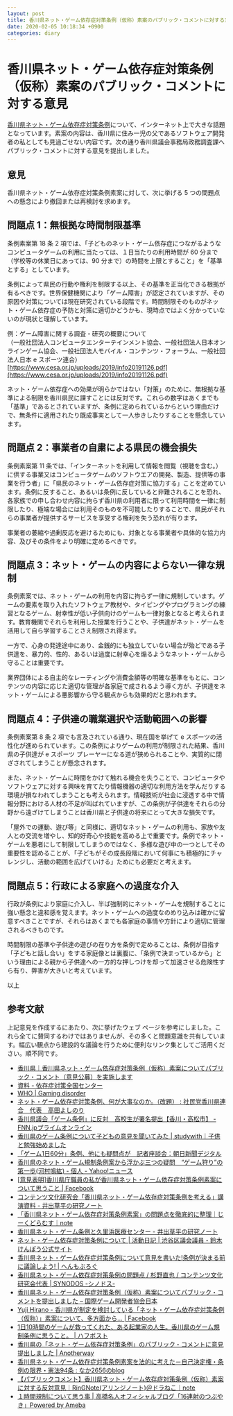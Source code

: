 ```yaml
---
layout: post
title: 香川県ネット・ゲーム依存症対策条例（仮称）素案のパブリック・コメントに対する意見
date: 2020-02-05 10:18:34 +0900
categories: diary
---
```


# 香川県ネット・ゲーム依存症対策条例（仮称）素案のパブリック・コメントに対する意見

[香川県ネット・ゲーム依存症対策条例](https://www.pref.kagawa.lg.jp/content/dir1/dir1_1/dir1_1_1/wr2f3g200122132241.shtml)について、インターネット上で大きな話題となっています。素案の内容は、香川県に住み一児の父であるソフトウェア開発者の私としても見過ごせない内容です。次の通り香川県議会事務局政務調査課へパブリック・コメントに対する意見を提出しました。

## 意見

香川県ネット・ゲーム依存症対策条例素案に対して、次に挙げる 5 つの問題点への懸念により撤回または再検討を求めます。

## 問題点 1：無根拠な時間制限基準

条例素案第 18 条 2 項では、「子どものネット・ゲーム依存症につながるようなコンピュータゲームの利用に当たっては、１日当たりの利用時間が 60 分まで（学校等の休業日にあっては、90 分まで）の時間を上限とすること」を「基準とする」としています。

条例によって県民の行動や権利を制限する以上、その基準を正当化できる根拠が有るべきです。世界保健機関により「ゲーム障害」が認定されていますが、その原因や対策については現在研究されている段階です。時間制限そのものがネット・ゲーム依存症の予防と対策に適切かどうかも、現時点ではよく分かっていないのが現状と理解しています。

例：ゲーム障害に関する調査・研究の概要について<br />
（一般社団法人コンピュータエンターテインメント協会、一般社団法人日本オンラインゲーム協会、一般社団法人モバイル・コンテンツ・フォーラム、一般社団法人日本 e スポーツ連合）<br />
[https://www.cesa.or.jp/uploads/2019/info20191126.pdf](https://www.cesa.or.jp/uploads/2019/info20191126.pdf)

ネット・ゲーム依存症への効果が明らかではない「対策」のために、無根拠な基準による制限を香川県民に課すことには反対です。これらの数字はあくまでも「基準」であるとされていますが、条例に定められているからという理由だけで、無条件に適用されたり既成事実として一人歩きしたりすることを懸念しています。

## 問題点 2：事業者の自粛による県民の機会損失

条例素案第 11 条では、「インターネットを利用して情報を閲覧（視聴を含む。）に供する事業又はコンピュータゲームのソフトウエアの開発、製造、提供等の事業を行う者」に「県民のネット・ゲーム依存症対策に協力する」ことを定めています。条例に反すること、あるいは条例に反していると非難されることを恐れ、各家族での申し合わせ内容に拘らず香川県の利用者に限って利用時間を一律に制限したり、極端な場合には利用そのものを不可能したりすることで、県民がそれらの事業者が提供するサービスを享受する権利を失う恐れが有ります。

事業者の萎縮や過剰反応を避けるためにも、対象となる事業者や具体的な協力内容、及びその条件をより明確に定めるべきです。

## 問題点 3：ネット・ゲームの内容によらない一律な規制

条例素案では、ネット・ゲームの利用を内容に拘らず一律に規制しています。ゲームの要素を取り入れたソフトウェア教材や、タイピングやプログラミングの練習となるゲーム、射幸性が低い子供向けのゲームも一律対象となると考えられます。教育機関でそれらを利用した授業を行うことや、子供達がネット・ゲームを活用して自ら学習することさえ制限され得ます。

一方で、心身の発達途中にあり、金銭的にも独立していない場合が殆どである子供達を、暴力的、性的、あるいは過度に射幸心を煽るようなネット・ゲームから守ることは重要です。

業界団体による自主的なレーティングや消費金額等の明確な基準をもとに、コンテンツの内容に応じた適切な管理が各家庭で成されるよう導く方が、子供達をネット・ゲームによる悪影響から守る観点からも効果的だと思われます。

## 問題点 4：子供達の職業選択や活動範囲への影響

条例素案第 8 条 2 項でも言及されている通り、現在国を挙げて e スポーツの活性化が進められています。この条例によりゲームの利用が制限された結果、香川県の子供達が e スポーツ プレーヤーになる道が狭められることや、実質的に閉ざされてしまうことが懸念されます。

また、ネット・ゲームに時間をかけて触れる機会を失うことで、コンピュータやソフトウェアに対する興味を育てたり情報機器の適切な利用方法を学んだりする環境が損なわれてしまうことも考えられます。情報技術が社会に浸透する中で情報分野における人材の不足が叫ばれていますが、この条例が子供達をそれらの分野から遠ざけてしまうことは香川県と子供達の将来にとって大きな損失です。

「屋外での運動、遊び等」と同様に、適切なネット・ゲームの利用も、家族や友人との交流を増やし、知的好奇心や技能を高める上で重要です。条例でネット・ゲームを悪者にして制限してしまうのではなく、多様な遊び中の一つとしてその重要性を認めることが、「子どもがその成長段階において何事にも積極的にチャレンジし、活動の範囲を広げていける」ためにも必要だと考えます。

## 問題点 5：行政による家庭への過度な介入

行政が条例により家庭に介入し、半ば強制的にネット・ゲームを規制することに強い懸念と違和感を覚えます。ネット・ゲームへの過度なのめり込みは確かに留意すべきことですが、それらはあくまでも各家庭の事情や方針により適切に管理されるべきものです。

時間制限の基準や子供達の遊びの在り方を条例で定めることは、条例が目指す「子どもと話し合い」をする家庭像とは裏腹に、「条例で決まっているから」という理由による親から子供達への一方的な押しつけを却って加速させる危険性すら有り、弊害が大きいと考えています。

以上

## 参考文献

上記意見を作成するにあたり、次に挙げたウェブ ページを参考にしました。これら全てに賛同するわけではありませんが、その多くと問題意識を共有しています。幅広い観点から建設的な議論を行うために便利なリンク集としてご活用ください。順不同です。

- [香川県｜香川県ネット・ゲーム依存症対策条例（仮称）素案についてパブリック・コメント（意見公募）を実施します](https://www.pref.kagawa.lg.jp/content/dir1/dir1_1/dir1_1_1/wr2f3g200122132241.shtml)
- [資料 - 依存症対策全国センター](https://www.ncasa-japan.jp/docs)
- [WHO &#x7c; Gaming disorder](https://www.who.int/features/qa/gaming-disorder/en/)
- [ネット・ゲーム依存症対策条例、何が大事なのか。（改題） : 社民党香川県連合　代表　高田よしのり](https://takatanx.exblog.jp/27948362/)
- [香川県議会「ゲーム条例」に反対　高校生が署名提出【香川・高松市】 - FNN.jpプライムオンライン](https://www.fnn.jp/posts/7043OHK/202002011807_OHK_OHK)
- [香川県のゲーム条例について子どもの意見を聞いてみた &#x7c; studywith｜子供と勉強始めました](https://study-with.com/game-kagawa/)
- [「ゲーム1日60分」条例、他にも疑問点が　記者座談会：朝日新聞デジタル](https://www.asahi.com/articles/ASN2144MYN1XPLXB005.html)
- [香川県のネット・ゲーム規制条例案から浮かぶ三つの疑問　“ゲーム狩り”の第一歩(河村鳴紘) - 個人 - Yahoo!ニュース](https://news.yahoo.co.jp/byline/kawamurameikou/20200126-00160162/)
- [[意見表明]香川県庁職員の私が香川県ネット・ゲーム依存症対策条例素案について思うこと &#x7c; Facebook](https://www.facebook.com/notes/%E7%94%B0%E5%8F%A3-%E9%9A%86%E4%BB%8B/%E6%84%8F%E8%A6%8B%E8%A1%A8%E6%98%8E%E9%A6%99%E5%B7%9D%E7%9C%8C%E5%BA%81%E8%81%B7%E5%93%A1%E3%81%AE%E7%A7%81%E3%81%8C%E9%A6%99%E5%B7%9D%E7%9C%8C%E3%83%8D%E3%83%83%E3%83%88%E3%83%BB%E3%82%B2%E3%83%BC%E3%83%A0%E4%BE%9D%E5%AD%98%E7%97%87%E5%AF%BE%E7%AD%96%E6%9D%A1%E4%BE%8B%E7%B4%A0%E6%A1%88%E3%81%AB%E3%81%A4%E3%81%84%E3%81%A6%E6%80%9D%E3%81%86%E3%81%93%E3%81%A8/1636990933109067/)
- [コンテンツ文化研究会「香川県ネット・ゲーム依存症対策条例を考える」講演資料 - 井出草平の研究ノート](http://ides.hatenablog.com/entry/2020/01/25/134956)
- [「香川県ネット・ゲーム依存症対策条例素案」の問題点を徹底的に整理｜じーくどらむす｜note](https://note.com/geekdrums/n/n6eeabf0213c8)
- [香川県ネット・ゲーム条例と久里浜医療センター - 井出草平の研究ノート](http://ides.hatenablog.com/entry/2020/01/11/172718)
- [ネット・ゲーム依存症対策条例について &#x7c; 活動日記 &#x7c; 渋谷区議会議員・鈴木けんぽう公式サイト](http://www.s-kenpo.jp/archives/3072)
- [香川県ネット・ゲーム依存症対策条例について意見を書いた!条例が決まる前に議論しよう! &#x7c; へんもぶろぐ](https://henmo.net/2020/01/27/game-kinshi/)
- [香川県ネット・ゲーム依存症対策条例の問題点 / 杉野直也 / コンテンツ文化研究会代表 &#x7c; SYNODOS -シノドス-](https://synodos.jp/society/23267)
- [香川県ネット・ゲーム依存症対策条例（仮称）素案についてパブリック・コメントを提出しました – 国際ゲーム開発者協会日本](https://www.igda.jp/2020/02/03/10740/)
- [Yuji Hirano - 香川県が制定を検討している「ネット・ゲーム依存症対策条例（仮称）」素案について、多方面から... &#x7c; Facebook](https://www.facebook.com/yujihirano.arc/posts/772263896602148)
- [1日10時間のゲームが救ってくれた、ある起業家の人生。香川県のゲーム規制条例に思うこと。 &#x7c; ハフポスト](https://www.huffingtonpost.jp/entry/story_jp_5dc7e650e4b0fcfb7f67cbb1)
- [香川県の「ネット・ゲーム依存症対策条例」のパブリック・コメントに意見提出しました &#x7c; Anotherway](https://anotherway.jp/archives/20200129.html)
- [香川県ネット・ゲーム依存症対策条例素案を法的に考えた－自己決定権・条例の限界・憲法94条 : なか2656のblog](http://www.naka2656-b.site/archives/23274785.html)
- [【パブリックコメント】香川県ネット・ゲーム依存症対策条例（仮称）素案 に対する反対意見｜RinGNote(アリンジノート)＠ドラねこ｜note](https://note.com/ring_doranekoam/n/n7e162661ee0f)
- [１時間規制について思う事 &#x7c; 高橋名人オフィシャルブログ「16連射のつぶやき」Powered by Ameba](https://ameblo.jp/meijin16shot/entry-12568833519.html)
